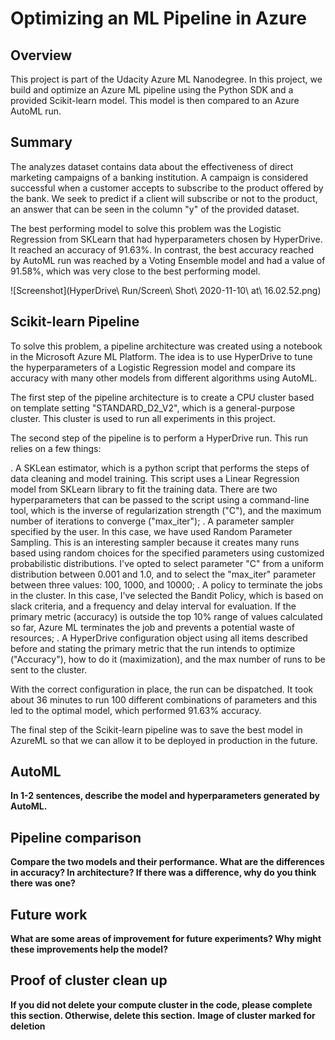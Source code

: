 # Optimizing an ML Pipeline in Azure

## Overview
This project is part of the Udacity Azure ML Nanodegree.
In this project, we build and optimize an Azure ML pipeline using the Python SDK and a provided Scikit-learn model.
This model is then compared to an Azure AutoML run.

## Summary
The analyzes dataset contains data about the effectiveness of direct marketing campaigns of a banking institution. A campaign is considered successful when a customer accepts to subscribe to the product offered by the bank. We seek to predict if a client will subscribe or not to the product, an answer that can be seen in the column "y" of the provided dataset.

The best performing model to solve this problem was the Logistic Regression from SKLearn that had hyperparameters chosen by HyperDrive. It reached an accuracy of 91.63%. In contrast, the best accuracy reached by AutoML run was reached by a Voting Ensemble model and had a value of 91.58%, which was very close to the best performing model.

![Screenshot](HyperDrive\ Run/Screen\ Shot\ 2020-11-10\ at\ 16.02.52.png)

## Scikit-learn Pipeline

To solve this problem, a pipeline architecture was created using a notebook in the Microsoft Azure ML Platform. The idea is to use HyperDrive to tune the hyperparameters of a Logistic Regression model and compare its accuracy with many other models from different algorithms using AutoML.

The first step of the pipeline architecture is to create a CPU cluster based on template setting "STANDARD_D2_V2", which is a general-purpose cluster. This cluster is used to run all experiments in this project.

The second step of the pipeline is to perform a HyperDrive run. This run relies on a few things:

. A SKLean estimator, which is a python script that performs the steps of data cleaning and model training. This script uses a Linear Regression model from SKLearn library to fit the training data. There are two hyperparameters that can be passed to the script using a command-line tool, which is the inverse of regularization strength ("C"), and the maximum number of iterations to converge ("max_iter");
. A parameter sampler specified by the user. In this case, we have used Random Parameter Sampling. This is an interesting sampler because it creates many runs based using random choices for the specified parameters using customized probabilistic distributions. I've opted to select parameter "C" from a uniform distribution between 0.001 and 1.0, and to select the "max_iter" parameter between three values: 100, 1000, and 10000;
. A policy to terminate the jobs in the cluster. In this case, I've selected the Bandit Policy, which is based on slack criteria, and a frequency and delay interval for evaluation. If the primary metric (accuracy) is outside the top 10% range of values calculated so far, Azure ML terminates the job and prevents a potential waste of resources;
. A HyperDrive configuration object using all items described before and stating the primary metric that the run intends to optimize ("Accuracy"), how to do it (maximization), and the max number of runs to be sent to the cluster.

With the correct configuration in place, the run can be dispatched. It took about 36 minutes to run 100 different combinations of parameters and this led to the optimal model, which performed 91.63% accuracy.

The final step of the Scikit-learn pipeline was to save the best model in AzureML so that we can allow it to be deployed in production in the future.

## AutoML
**In 1-2 sentences, describe the model and hyperparameters generated by AutoML.**

## Pipeline comparison
**Compare the two models and their performance. What are the differences in accuracy? In architecture? If there was a difference, why do you think there was one?**

## Future work
**What are some areas of improvement for future experiments? Why might these improvements help the model?**

## Proof of cluster clean up
**If you did not delete your compute cluster in the code, please complete this section. Otherwise, delete this section.**
**Image of cluster marked for deletion**
